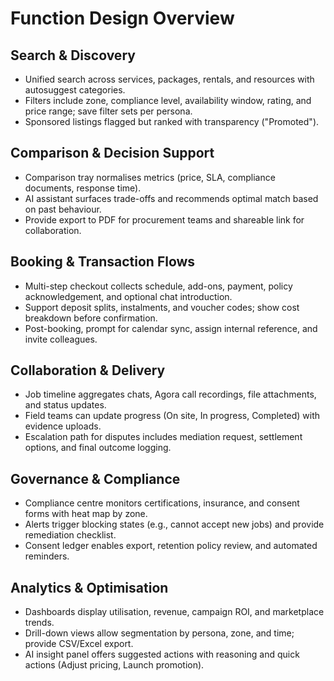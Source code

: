 # Function Design Overview

## Search & Discovery
- Unified search across services, packages, rentals, and resources with autosuggest categories.
- Filters include zone, compliance level, availability window, rating, and price range; save filter sets per persona.
- Sponsored listings flagged but ranked with transparency ("Promoted").

## Comparison & Decision Support
- Comparison tray normalises metrics (price, SLA, compliance documents, response time).
- AI assistant surfaces trade-offs and recommends optimal match based on past behaviour.
- Provide export to PDF for procurement teams and shareable link for collaboration.

## Booking & Transaction Flows
- Multi-step checkout collects schedule, add-ons, payment, policy acknowledgement, and optional chat introduction.
- Support deposit splits, instalments, and voucher codes; show cost breakdown before confirmation.
- Post-booking, prompt for calendar sync, assign internal reference, and invite colleagues.

## Collaboration & Delivery
- Job timeline aggregates chats, Agora call recordings, file attachments, and status updates.
- Field teams can update progress (On site, In progress, Completed) with evidence uploads.
- Escalation path for disputes includes mediation request, settlement options, and final outcome logging.

## Governance & Compliance
- Compliance centre monitors certifications, insurance, and consent forms with heat map by zone.
- Alerts trigger blocking states (e.g., cannot accept new jobs) and provide remediation checklist.
- Consent ledger enables export, retention policy review, and automated reminders.

## Analytics & Optimisation
- Dashboards display utilisation, revenue, campaign ROI, and marketplace trends.
- Drill-down views allow segmentation by persona, zone, and time; provide CSV/Excel export.
- AI insight panel offers suggested actions with reasoning and quick actions (Adjust pricing, Launch promotion).
